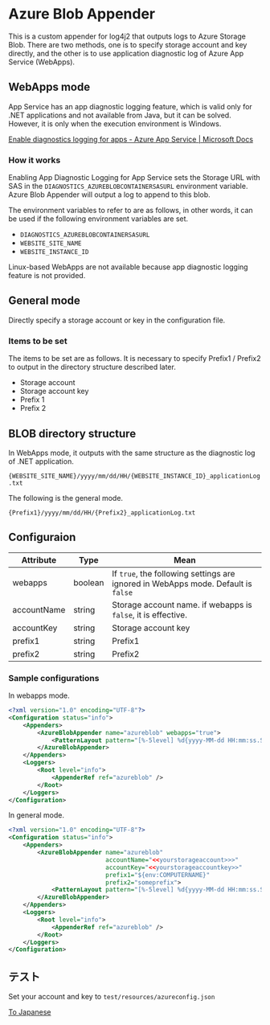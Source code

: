 # Azure Blob Appender

This is a custom appender for log4j2 that outputs logs to Azure Storage Blob. There are two methods, one is to specify storage account and key directly, and the other is to use application diagnostic log of Azure App Service (WebApps).

## WebApps mode

App Service has an app diagnostic logging feature, which is valid only for .NET applications and not available from Java, but it can be solved. However, it is only when the execution environment is Windows.

[Enable diagnostics logging for apps - Azure App Service | Microsoft Docs](https://docs.microsoft.com/en-us/azure/app-service/troubleshoot-diagnostic-logs)

### How it works

Enabling App Diagnostic Logging for App Service sets the Storage URL with SAS in the `DIAGNOSTICS_AZUREBLOBCONTAINERSASURL` environment variable. Azure Blob Appender will output a log to append to this blob.

The environment variables to refer to are as follows, in other words, it can be used if the following environment variables are set.

* `DIAGNOSTICS_AZUREBLOBCONTAINERSASURL`
* `WEBSITE_SITE_NAME`
* `WEBSITE_INSTANCE_ID`

Linux-based WebApps are not available because app diagnostic logging feature is not provided.

## General mode

Directly specify a storage account or key in the configuration file.

### Items to be set

The items to be set are as follows. It is necessary to specify Prefix1 / Prefix2 to output in the directory structure described later.

* Storage account
* Storage account key
* Prefix 1
* Prefix 2

## BLOB directory structure

In WebApps mode, it outputs with the same structure as the diagnostic log of .NET application.

`{WEBSITE_SITE_NAME}/yyyy/mm/dd/HH/{WEBSITE_INSTANCE_ID}_applicationLog.txt`

The following is the general mode.

`{Prefix1}/yyyy/mm/dd/HH/{Prefix2}_applicationLog.txt`


## Configuraion

|Attribute|Type|Mean|
|-----|-----|-----|
|webapps| boolean | If `true`, the following settings are ignored in WebApps mode. Default is `false`|
|accountName|string|Storage account name. if webapps is `false`, it is effective.
|accountKey|string|Storage account key|
|prefix1| string | Prefix1|
|prefix2|string|Prefix2|


### Sample configurations

In webapps mode.
```xml
<?xml version="1.0" encoding="UTF-8"?>
<Configuration status="info">
    <Appenders>
        <AzureBlobAppender name="azureblob" webapps="true">
            <PatternLayout pattern="[%-5level] %d{yyyy-MM-dd HH:mm:ss.SSS} [%t] %c{1} - %msg%n" />
        </AzureBlobAppender>
    </Appenders>
    <Loggers>
        <Root level="info">
            <AppenderRef ref="azureblob" />
        </Root>
    </Loggers>
</Configuration>
```


In general mode.
```xml
<?xml version="1.0" encoding="UTF-8"?>
<Configuration status="info">
    <Appenders>
        <AzureBlobAppender name="azureblob" 
                           accountName="<<yourstorageaccount>>>"
                           accountKey="<<yourstorageaccountkey>>"
                           prefix1="${env:COMPUTERNAME}"
                           prefix2="someprefix">
            <PatternLayout pattern="[%-5level] %d{yyyy-MM-dd HH:mm:ss.SSS} [%t] %c{1} - %msg%n" />
        </AzureBlobAppender>
    </Appenders>
    <Loggers>
        <Root level="info">
            <AppenderRef ref="azureblob" />
        </Root>
    </Loggers>
</Configuration>
```

## テスト

Set your account and key to `test/resources/azureconfig.json` 

[To Japanese](./README.ja.md)
